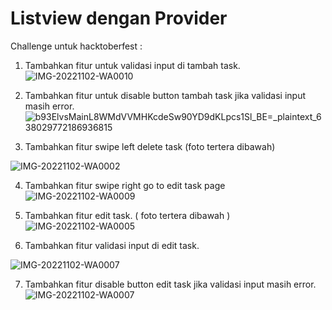# Listview dengan Provider

Challenge untuk hacktoberfest :

1. Tambahkan fitur untuk validasi input di tambah task.
![IMG-20221102-WA0010](https://user-images.githubusercontent.com/99778770/199452449-7dd4524a-7162-4eb2-a12f-d21c486f94a0.jpg)


2. Tambahkan fitur untuk disable button tambah task jika validasi input masih error.
![b93ElvsMainL8WMdVVMHKcdeSw90YD9dKLpcs1Sl_BE=_plaintext_638029772186936815](https://user-images.githubusercontent.com/99778770/199452487-432bd8ce-9ddc-4b98-8b1b-04ef3842ba16.jpg)


3. Tambahkan fitur swipe left delete task (foto tertera dibawah)

![IMG-20221102-WA0002](https://user-images.githubusercontent.com/99778770/199452517-0c50e564-e0a6-4298-b385-c1e214366a8a.jpg)


4. Tambahkan fitur swipe right go to edit task page
![IMG-20221102-WA0009](https://user-images.githubusercontent.com/99778770/199452553-93daedc8-5cee-4d06-8f41-a3e41ff4756e.jpg)


5. Tambahkan fitur edit task. (   foto tertera dibawah   )
![IMG-20221102-WA0005](https://user-images.githubusercontent.com/99778770/199452645-ff595302-cbc9-49a1-b7b2-d1a6b7d19326.jpg)


6. Tambahkan fitur validasi input di edit task.

![IMG-20221102-WA0007](https://user-images.githubusercontent.com/99778770/199452716-5484a341-de72-4474-9cd8-955dfc2a0ed9.jpg)

7. Tambahkan fitur disable button edit task jika validasi input masih error.
![IMG-20221102-WA0007](https://user-images.githubusercontent.com/99778770/199452836-f2d594e9-1edd-472a-ba40-1591767ea10a.jpg)


